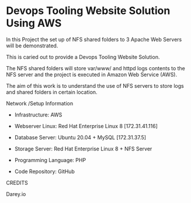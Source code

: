 
# Devops Tooling Website Solution Using AWS

In this Project the set up of NFS shared folders to 3 Apache Web Servers will be demonstrated.

This is caried out to provide a Devops Tooling Website Solution.

The NFS shared folders will store var/www/ and httpd logs contents to the NFS server and the project is executed in Amazon Web Service (AWS).

The aim of this work is to understand the use of NFS servers to store logs and shared folders in certain location.






Network /Setup Information

- Infrastructure: AWS

- Webserver Linux: Red Hat Enterprise Linux 8 [172.31.41.116]

- Database Server: Ubuntu 20.04 + MySQL [172.31.37.5]

- Storage Server: Red Hat Enterprise Linux 8 + NFS Server

- Programming Language: PHP

- Code Repository: GitHub






CREDITS

Darey.io